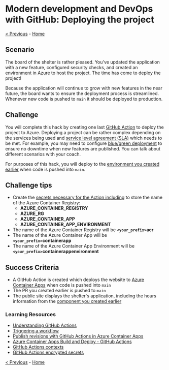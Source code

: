 # Modern development and DevOps with GitHub: Deploying the project

[< Previous](challenge04.md) - [Home](../readme.md)

## Scenario

The board of the shelter is rather pleased. You've updated the application with a new feature, configured security checks, and created an environment in Azure to host the project. The time has come to deploy the project!

Because the application will continue to grow with new features in the near future, the board wants to ensure the deployment process is streamlined. Whenever new code is pushed to `main` it should be deployed to production.

## Challenge

You will complete this hack by creating one last [GitHub Action](https://docs.github.com/actions/learn-github-actions/understanding-github-actions) to deploy the project to Azure. Deploying a project can be rather complex depending on the services being used and [service level agreement (SLA)](https://en.wikipedia.org/wiki/Service-level_agreement) which needs to be met. For example, you may need to configure [blue/green deployment](https://martinfowler.com/bliki/BlueGreenDeployment.html) to ensure no downtime when new features are published. You can talk about different scenarios with your coach.

For purposes of this hack, you will deploy to the [environment you created earlier](./challenge04.md) when code is pushed into `main`.

## Challenge tips

- Create the [secrets necessary for the Action including](https://docs.github.com/actions/security-guides/encrypted-secrets) to store the name of the Azure Container Registry:
  - **AZURE_CONTAINER_REGISTRY**
  - **AZURE_RG**
  - **AZURE_CONTAINER_APP**
  - **AZURE_CONTAINER_APP_ENVIRONMENT**
- The name of the Azure Container Registry will be **`<your_prefix>`acr**
- The name of the Azure Container App will be **`<your_prefix>`containerapp**
- The name of the Azure Container App Environment will be **`<your_prefix>`containerappenvironment**

## Success Criteria

- A GitHub Action is created which deploys the website to [Azure Container Apps](https://learn.microsoft.com/azure/container-apps/overview) when code is pushed into `main`
- The PR you created earlier is pushed to `main`
- The public site displays the shelter's application, including the hours information from the [component you created earlier](./challenge01.md)

### Learning Resources

- [Understanding GitHub Actions](https://docs.github.com/actions/learn-github-actions/understanding-github-actions)
- [Triggering a workflow](https://docs.github.com/actions/using-workflows/triggering-a-workflow)
- [Publish revisions with GitHub Actions in Azure Container Apps](https://learn.microsoft.com/azure/container-apps/github-actions)
- [Azure Container Apps Build and Deploy - GitHub Actions](https://github.com/marketplace/actions/azure-container-apps-build-and-deploy)
- [GitHub Actions contexts](https://docs.github.com/en/actions/learn-github-actions/contexts)
- [GitHub Actions encrypted secrets](https://docs.github.com/actions/security-guides/encrypted-secrets)

[< Previous](challenge04.md) - [Home](../readme.md)
